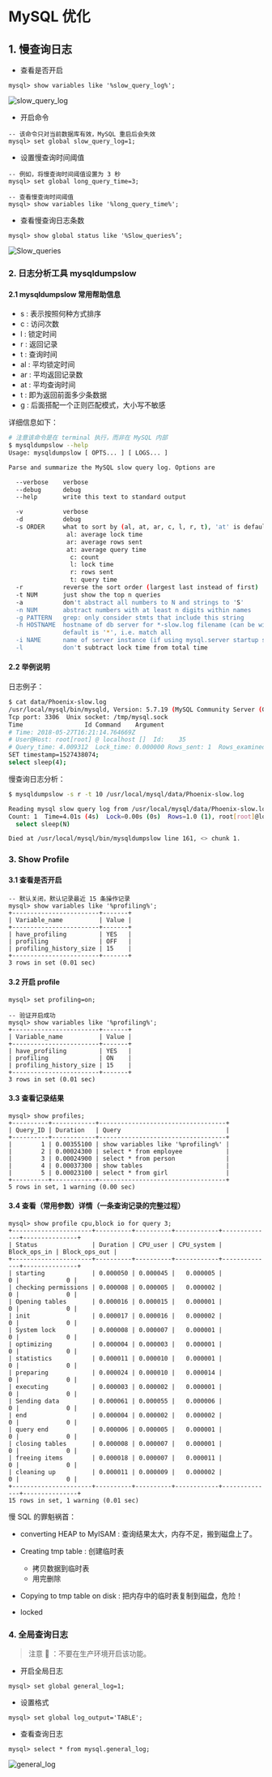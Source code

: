 #  MySQL 优化



##  1. 慢查询日志

- 查看是否开启

```mysql
mysql> show variables like '%slow_query_log%';
```

![slow_query_log](https://github.com/JiaoXR/IT-Skill/blob/master/pics/MySQL/slow_query_log.png)

- 开启命令

```mysql
-- 该命令只对当前数据库有效，MySQL 重启后会失效
mysql> set global slow_query_log=1;
```

- 设置慢查询时间阈值

```mysql
-- 例如，将慢查询时间阈值设置为 3 秒
mysql> set global long_query_time=3;

-- 查看慢查询时间阈值
mysql> show variables like '%long_query_time%';
```

- 查看慢查询日志条数

```mysql
mysql> show global status like '%Slow_queries%’;
```

![Slow_queries](https://github.com/JiaoXR/IT-Skill/blob/master/pics/MySQL/show_slow_queries.png)



###  2. 日志分析工具 mysqldumpslow

####  2.1  mysqldumpslow 常用帮助信息

- s : 表示按照何种方式排序
- c : 访问次数
- l : 锁定时间
- r : 返回记录
- t : 查询时间
- al : 平均锁定时间
- ar : 平均返回记录数
- at : 平均查询时间
- t : 即为返回前面多少条数据
- g : 后面搭配一个正则匹配模式，大小写不敏感

详细信息如下：

```bash
# 注意该命令是在 terminal 执行，而非在 MySQL 内部
$ mysqldumpslow --help
Usage: mysqldumpslow [ OPTS... ] [ LOGS... ]

Parse and summarize the MySQL slow query log. Options are

  --verbose    verbose
  --debug      debug
  --help       write this text to standard output

  -v           verbose
  -d           debug
  -s ORDER     what to sort by (al, at, ar, c, l, r, t), 'at' is default
                al: average lock time
                ar: average rows sent
                at: average query time
                 c: count
                 l: lock time
                 r: rows sent
                 t: query time
  -r           reverse the sort order (largest last instead of first)
  -t NUM       just show the top n queries
  -a           don't abstract all numbers to N and strings to 'S'
  -n NUM       abstract numbers with at least n digits within names
  -g PATTERN   grep: only consider stmts that include this string
  -h HOSTNAME  hostname of db server for *-slow.log filename (can be wildcard),
               default is '*', i.e. match all
  -i NAME      name of server instance (if using mysql.server startup script)
  -l           don't subtract lock time from total time
```

####  2.2  举例说明

日志例子：

```bash
$ cat data/Phoenix-slow.log
/usr/local/mysql/bin/mysqld, Version: 5.7.19 (MySQL Community Server (GPL)). started with:
Tcp port: 3306  Unix socket: /tmp/mysql.sock
Time                 Id Command    Argument
# Time: 2018-05-27T16:21:14.764669Z
# User@Host: root[root] @ localhost []  Id:    35
# Query_time: 4.009312  Lock_time: 0.000000 Rows_sent: 1  Rows_examined: 0
SET timestamp=1527438074;
select sleep(4);
```

慢查询日志分析：

```bash
$ mysqldumpslow -s r -t 10 /usr/local/mysql/data/Phoenix-slow.log

Reading mysql slow query log from /usr/local/mysql/data/Phoenix-slow.log
Count: 1  Time=4.01s (4s)  Lock=0.00s (0s)  Rows=1.0 (1), root[root]@localhost
  select sleep(N)

Died at /usr/local/mysql/bin/mysqldumpslow line 161, <> chunk 1.
```



###  3. Show Profile

####  3.1  查看是否开启

```mysql
-- 默认关闭，默认记录最近 15 条操作记录
mysql> show variables like '%profiling%';
+------------------------+-------+
| Variable_name          | Value |
+------------------------+-------+
| have_profiling         | YES   |
| profiling              | OFF   |
| profiling_history_size | 15    |
+------------------------+-------+
3 rows in set (0.01 sec)
```

####  3.2  开启 profile

```mysql
mysql> set profiling=on;

-- 验证开启成功
mysql> show variables like '%profiling%';
+------------------------+-------+
| Variable_name          | Value |
+------------------------+-------+
| have_profiling         | YES   |
| profiling              | ON    |
| profiling_history_size | 15    |
+------------------------+-------+
3 rows in set (0.01 sec)
```

####  3.3  查看记录结果

```mysql
mysql> show profiles;
+----------+------------+-----------------------------------+
| Query_ID | Duration   | Query                             |
+----------+------------+-----------------------------------+
|        1 | 0.00355100 | show variables like '%profiling%' |
|        2 | 0.00024300 | select * from employee            |
|        3 | 0.00024900 | select * from person              |
|        4 | 0.00037300 | show tables                       |
|        5 | 0.00023100 | select * from girl                |
+----------+------------+-----------------------------------+
5 rows in set, 1 warning (0.00 sec)
```

####  3.4  查看（常用参数）详情（一条查询记录的完整过程）

```mysql
mysql> show profile cpu,block io for query 3;
+----------------------+----------+----------+------------+--------------+---------------+
| Status               | Duration | CPU_user | CPU_system | Block_ops_in | Block_ops_out |
+----------------------+----------+----------+------------+--------------+---------------+
| starting             | 0.000050 | 0.000045 |   0.000005 |            0 |             0 |
| checking permissions | 0.000008 | 0.000005 |   0.000002 |            0 |             0 |
| Opening tables       | 0.000016 | 0.000015 |   0.000001 |            0 |             0 |
| init                 | 0.000017 | 0.000016 |   0.000002 |            0 |             0 |
| System lock          | 0.000008 | 0.000007 |   0.000001 |            0 |             0 |
| optimizing           | 0.000004 | 0.000003 |   0.000001 |            0 |             0 |
| statistics           | 0.000011 | 0.000010 |   0.000001 |            0 |             0 |
| preparing            | 0.000024 | 0.000010 |   0.000014 |            0 |             0 |
| executing            | 0.000003 | 0.000002 |   0.000001 |            0 |             0 |
| Sending data         | 0.000061 | 0.000055 |   0.000006 |            0 |             0 |
| end                  | 0.000004 | 0.000002 |   0.000002 |            0 |             0 |
| query end            | 0.000006 | 0.000005 |   0.000001 |            0 |             0 |
| closing tables       | 0.000008 | 0.000007 |   0.000001 |            0 |             0 |
| freeing items        | 0.000018 | 0.000007 |   0.000011 |            0 |             0 |
| cleaning up          | 0.000011 | 0.000009 |   0.000002 |            0 |             0 |
+----------------------+----------+----------+------------+--------------+---------------+
15 rows in set, 1 warning (0.01 sec)
```

慢 SQL 的罪魁祸首：

- converting HEAP to MyISAM : 查询结果太大，内存不足，搬到磁盘上了。


- Creating tmp table : 创建临时表
  - 拷贝数据到临时表
  - 用完删除
- Copying to tmp table on disk : 把内存中的临时表复制到磁盘，危险！
- locked



###  4. 全局查询日志

> 注意 :no_entry_sign: ：不要在生产环境开启该功能。



- 开启全局日志

```mysql
mysql> set global general_log=1;
```

- 设置格式

```mysql
mysql> set global log_output='TABLE';
```

- 查看查询日志

```mysql
mysql> select * from mysql.general_log;
```

![general_log](https://github.com/JiaoXR/IT-Skill/blob/master/pics/MySQL/general_log.png)

